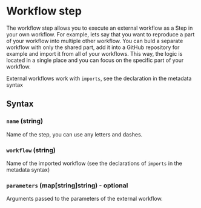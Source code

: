 # Workflow step

The workflow step allows you to execute an external workflow as a Step in your own workflow. For example, lets say that you want to reproduce a part of your workflow into multiple other workflow. You can buld a separate workflow with only the shared part, add it into a GitHub repository for example and import it from all of your workflows. This way, the logic is located in a single place and you can focus on the specific part of your workflow.

External workflows work with `imports`, see the declaration in the metadata syntax

## Syntax

### `name` (string)
Name of the step, you can use any letters and dashes.

### `workflow` (string)
Name of the imported workflow (see the declarations of `imports` in the metadata syntax)

### `parameters` (map\[string\]string) - optional
Arguments passed to the parameters of the external workflow.

